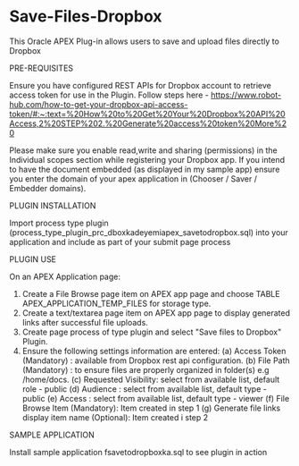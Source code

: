 # Save-Files-Dropbox
This Oracle APEX Plug-in allows users to save and upload files directly to Dropbox

PRE-REQUISITES

Ensure you have configured REST APIs for Dropbox account to retrieve access token for use in the Plugin. 
Follow steps here - https://www.robot-hub.com/how-to-get-your-dropbox-api-access-token/#:~:text=%20How%20to%20Get%20Your%20Dropbox%20API%20Access,2%20STEP%202.%20Generate%20access%20token%20More%20

Please make sure you enable read,write and sharing (permissions) in the Individual scopes section while registering your Dropbox app.
If you intend to have the document embedded (as displayed in my sample app) ensure you enter the domain of your apex application in (Chooser / Saver / Embedder domains).

PLUGIN INSTALLATION

Import process type plugin (process_type_plugin_prc_dboxkadeyemiapex_savetodropbox.sql) into your application and include as part of your submit page process

PLUGIN USE

On an APEX Application page: 

1. Create a File Browse page item on APEX app page and choose TABLE APEX_APPLICATION_TEMP_FILES for storage type.
2. Create a text/textarea page item on APEX app page to display generated links after successful file uploads.
3. Create page process of type plugin and select "Save files to Dropbox" Plugin.
4. Ensure the following settings information are entered:
   (a) Access Token (Mandatory) : available from Dropbox rest api configuration.
   (b) File Path (Mandatory) : to ensure files are properly organized in folder(s) e.g /home/docs.
   (c) Requested Visibility: select from available list, default role - public
   (d) Audience : select from available list, default type - public
   (e) Access : select from available list, default type - viewer
   (f) File Browse Item (Mandatory): Item created in step 1
   (g) Generate file links display item name (Optional): Item created i step 2


SAMPLE APPLICATION

Install sample application fsavetodropboxka.sql to see plugin in action
